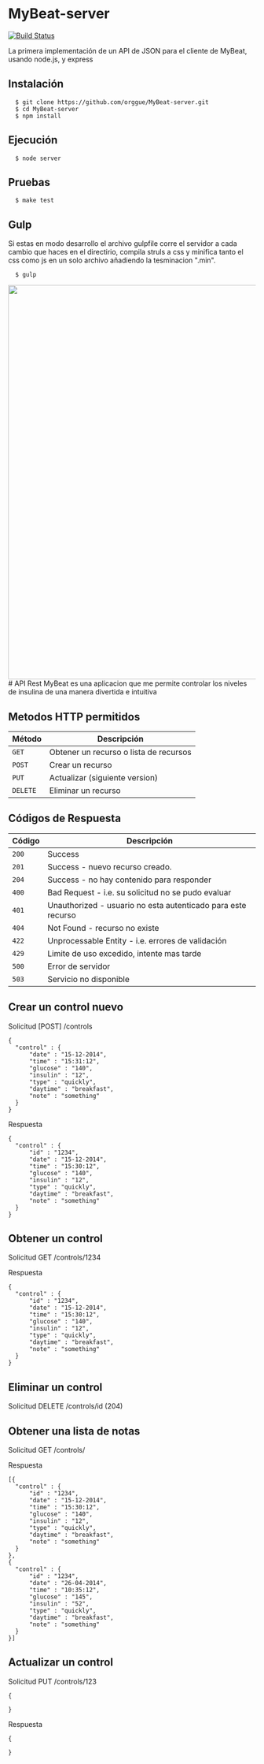 # MyBeat-server
[![Build Status](https://travis-ci.org/orggue/MyBeat-server.svg)](https://travis-ci.org/orggue/MyBeat-server)

La primera implementación de un API de JSON para el cliente de MyBeat, usando node.js, y express

## Instalación

```shell
  $ git clone https://github.com/orggue/MyBeat-server.git
  $ cd MyBeat-server
  $ npm install
```

## Ejecución

```shell
  $ node server
```

## Pruebas

```shell
  $ make test
```

## Gulp

Si estas en modo desarrollo el archivo gulpfile corre el servidor a cada cambio que haces en el directirio, compila struls a css y minifica tanto el css como js en un solo archivo añadiendo la tesminacion ".min".

```shell
  $ gulp
```
<img src="https://raw.githubusercontent.com/orggue/MyBeat-server/master/landing.png?token=AEPo-9Ins1BLwHhk7OQXvzJA364exjBUks5VFwZpwA%3D%3D" height="800px"/>
# API Rest
MyBeat es una aplicacion que me permite controlar los niveles de insulina de una manera divertida e intuitiva

## Metodos HTTP permitidos

|  Método  |              Descripción               |
| -------- | -------------------------------------- |
| `GET`    | Obtener un recurso o lista de recursos |
| `POST`   | Crear un recurso                       |
| `PUT`    | Actualizar (siguiente version)         |
| `DELETE` | Eliminar un recurso                    |

## Códigos de Respuesta

| Código |                         Descripción                          |
| ------ | ------------------------------------------------------------ |
| `200`  | Success                                                      |
| `201`  | Success - nuevo recurso creado.                              |
| `204`  | Success - no hay contenido para responder                    |
| `400`  | Bad Request - i.e. su solicitud no se pudo evaluar           |
| `401`  | Unauthorized - usuario no esta autenticado para este recurso |
| `404`  | Not Found - recurso no existe                                |
| `422`  | Unprocessable Entity - i.e. errores de validación            |
| `429`  | Limite de uso excedido, intente mas tarde                    |
| `500`  | Error de servidor                                            |
| `503`  | Servicio no disponible                                       |

## Crear un control nuevo

  Solicitud [POST] /controls

    {
      "control" : {
          "date" : "15-12-2014",
          "time" : "15:31:12",
          "glucose" : "140",
          "insulin" : "12",
          "type" : "quickly",
          "daytime" : "breakfast",
          "note" : "something"
      }
    }

  Respuesta

    {
      "control" : {
          "id" : "1234",
          "date" : "15-12-2014",
          "time" : "15:30:12",
          "glucose" : "140",
          "insulin" : "12",
          "type" : "quickly",
          "daytime" : "breakfast",
          "note" : "something"
      }
    }


## Obtener un control
  Solicitud GET /controls/1234

  Respuesta

    {
      "control" : {
          "id" : "1234",
          "date" : "15-12-2014",
          "time" : "15:30:12",
          "glucose" : "140",
          "insulin" : "12",
          "type" : "quickly",
          "daytime" : "breakfast",
          "note" : "something"
      }
    }


## Eliminar un control

  Solicitud DELETE /controls/id (204)


## Obtener una lista de notas
  Solicitud GET /controls/

  Respuesta

    [{
      "control" : {
          "id" : "1234",
          "date" : "15-12-2014",
          "time" : "15:30:12",
          "glucose" : "140",
          "insulin" : "12",
          "type" : "quickly",
          "daytime" : "breakfast",
          "note" : "something"
      }
    },
    {
      "control" : {
          "id" : "1234",
          "date" : "26-04-2014",
          "time" : "10:35:12",
          "glucose" : "145",
          "insulin" : "52",
          "type" : "quickly",
          "daytime" : "breakfast",
          "note" : "something"
      }
    }]


## Actualizar un control
  Solicitud PUT /controls/123

    {

    }

  Respuesta

    {

    }
